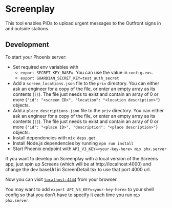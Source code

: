 # Screenplay

This tool enables PIOs to upload urgent messages to the Outfront signs in and outside stations.

## Development

To start your Phoenix server:

- Set required env variables with
  - `export SECRET_KEY_BASE=`. You can use the value in `config.exs`.
  - `export GUARDIAN_SECRET_KEY=test_auth_secret`
- Add a `screen_locations.json` file to the `priv` directory. You can either ask an engineer for a copy of the file, or enter an empty array as its contents (`[]`). The file just needs to exist and contain an array of 0 or more `{"id": "<screen ID>", "location": "<location description>"}` objects.
- Add a `place_descriptions.json` file to the `priv` directory. You can either ask an engineer for a copy of the file, or enter an empty array as its contents (`[]`). The file just needs to exist and contain an array of 0 or more `{"id": "<place ID>", "description": "<place description>"}` objects.
- Install dependencies with `mix deps.get`
- Install Node.js dependencies by running `npm run install`
- Start Phoenix endpoint with `API_V3_KEY=<your-key-here> mix phx.server`

If you want to develop on Screenplay with a local version of the Screens app, just spin up Screens (which will be at http://localhost:4000) and change the dev baseUrl in ScreenDetail.tsx to use that port 4000 url.

Now you can visit [`localhost:4444`](http://localhost:4444) from your browser.

You may want to add `export API_V3_KEY=<your-key-here>` to your shell config so that you don't have to specify it each time you run `mix phx.server`.
